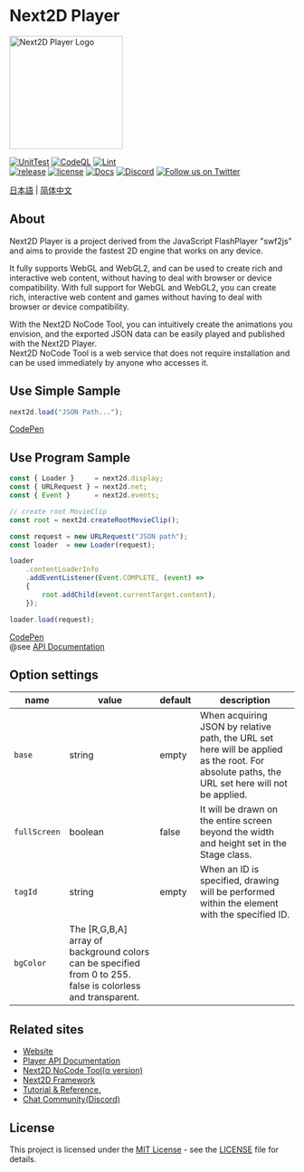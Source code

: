 Next2D Player
=============
<img src="https://next2d.app/assets/img/player/logo.svg" width="200" height="200" alt="Next2D Player Logo">

[![UnitTest](https://github.com/Next2D/Player/actions/workflows/integration.yml/badge.svg?branch=develop)](https://github.com/Next2D/Player/actions/workflows/integration.yml)
[![CodeQL](https://github.com/Next2D/Player/actions/workflows/codeql-analysis.yml/badge.svg?branch=develop)](https://github.com/Next2D/Player/actions/workflows/codeql-analysis.yml)
[![Lint](https://github.com/Next2D/Player/actions/workflows/lint.yml/badge.svg?branch=develop)](https://github.com/Next2D/Player/actions/workflows/lint.yml) \
[![release](https://img.shields.io/github/v/release/Next2D/Player)](https://github.com/Next2D/Player/releases)
[![license](https://img.shields.io/github/license/Next2D/Player)](https://github.com/Next2D/Player/blob/main/LICENSE)
[![Docs](https://img.shields.io/badge/docs-online-blue.svg)](https://next2d.app/docs/player/index.html)
[![Discord](https://img.shields.io/discord/812136803506716713?label=Discord&logo=discord)](https://discord.gg/6c9rv5Uns5)
[![Follow us on Twitter](https://img.shields.io/twitter/follow/Next2D?label=Follow&style=social)](https://twitter.com/intent/user?screen_name=Next2D)

[日本語](./README.ja.md) | [简体中文](./README.cn.md)

## About
Next2D Player is a project derived from the JavaScript FlashPlayer "swf2js" and aims to provide the fastest 2D engine that works on any device.

It fully supports WebGL and WebGL2, and can be used to create rich and interactive web content, without having to deal with browser or device compatibility. With full support for WebGL and WebGL2, you can create rich, interactive web content and games without having to deal with browser or device compatibility.

With the Next2D NoCode Tool, you can intuitively create the animations you envision, and the exported JSON data can be easily played and published with the Next2D Player.  
Next2D NoCode Tool is a web service that does not require installation and can be used immediately by anyone who accesses it.

## Use Simple Sample
```javascript
next2d.load("JSON Path...");
```
[CodePen](https://codepen.io/next2d/pen/rNGMrZG)

## Use Program Sample
```javascript
const { Loader }     = next2d.display;
const { URLRequest } = next2d.net;
const { Event }      = next2d.events;

// create root MovieClip
const root = next2d.createRootMovieClip();

const request = new URLRequest("JSON path");
const loader  = new Loader(request);

loader
    .contentLoaderInfo
    .addEventListener(Event.COMPLETE, (event) =>
    {
        root.addChild(event.currentTarget.content);
    });

loader.load(request);
```
[CodePen](https://codepen.io/next2d/pen/VwMKGEv)\
@see [API Documentation](https://next2d.app/docs/player)

## Option settings

| name | value | default | description |
| --- | --- | --- | --- |
| `base` | string | empty | When acquiring JSON by relative path, the URL set here will be applied as the root. For absolute paths, the URL set here will not be applied. |
| `fullScreen` | boolean | false | It will be drawn on the entire screen beyond the width and height set in the Stage class. |
| `tagId` | string | empty | When an ID is specified, drawing will be performed within the element with the specified ID. |
| `bgColor` | The [R,G,B,A] array of background colors can be specified from 0 to 255. false is colorless and transparent. |

## Related sites
* [Website](https://next2d.app)
* [Player API Documentation](https://next2d.app/en/docs/player)
* [Next2D NoCode Tool(α version)](https://tool.next2d.app)
* [Next2D Framework](https://next2d.app/#framework)
* [Tutorial & Reference.](https://next2d.app/en/reference/player)
* [Chat Community(Discord)](https://discord.gg/6c9rv5Uns5)

## License
This project is licensed under the [MIT License](https://opensource.org/licenses/MIT) - see the [LICENSE](LICENSE) file for details.
